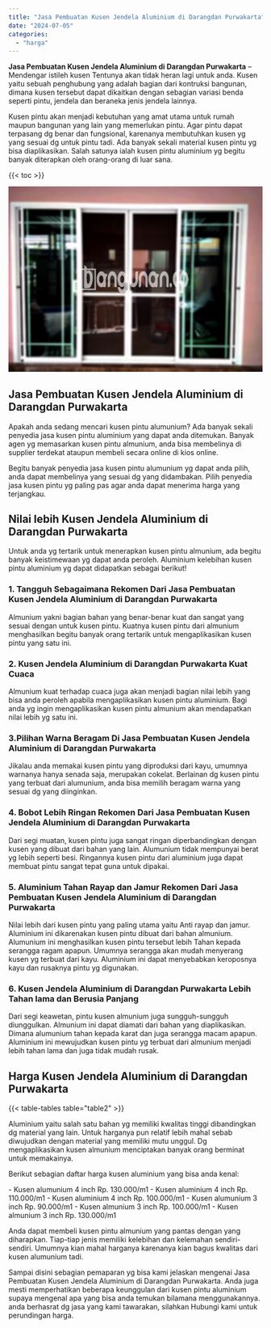 ```yaml
---
title: "Jasa Pembuatan Kusen Jendela Aluminium di Darangdan Purwakarta"
date: "2024-07-05"
categories: 
  - "harga"
---
```


**Jasa Pembuatan Kusen Jendela Aluminium di Darangdan Purwakarta** – Mendengar istileh kusen Tentunya akan tidak heran lagi untuk anda. Kusen yaitu sebuah penghubung yang adalah bagian dari kontruksi bangunan, dimana kusen tersebut dapat dikaitkan dengan sebagian variasi benda seperti pintu, jendela dan beraneka jenis jendela lainnya.

Kusen pintu akan menjadi kebutuhan yang amat utama untuk rumah maupun bangunan yang lain yang memerlukan pintu. Agar pintu dapat terpasang dg benar dan fungsional, karenanya membutuhkan kusen yg yang sesuai dg untuk pintu tadi. Ada banyak sekali material kusen pintu yg bisa diaplikasikan. Salah satunya ialah kusen pintu aluminium yg begitu banyak diterapkan oleh orang-orang di luar sana.

{{< toc >}}

![Jasa Pembuatan Kusen Jendela Aluminium di Darangdan Purwakarta](/images/harga-kusen-jendela-alumunium-04.png)

## Jasa Pembuatan Kusen Jendela Aluminium di Darangdan Purwakarta

Apakah anda sedang mencari kusen pintu alumunium? Ada banyak sekali penyedia jasa kusen pintu aluminium yang dapat anda ditemukan. Banyak agen yg memasarkan kusen pintu almunium, anda bisa membelinya di supplier terdekat ataupun membeli secara online di kios online.

Begitu banyak penyedia jasa kusen pintu alumunium yg dapat anda pilih, anda dapat membelinya yang sesuai dg yang didambakan. Pilih penyedia jasa kusen pintu yg paling pas agar anda dapat menerima harga yang terjangkau.

## Nilai lebih Kusen Jendela Aluminium di Darangdan Purwakarta

Untuk anda yg tertarik untuk menerapkan kusen pintu almunium, ada begitu banyak keistimewaan yg dapat anda peroleh. Aluminium kelebihan kusen pintu aluminium yg dapat didapatkan sebagai berikut!

### 1\. Tangguh Sebagaimana Rekomen Dari Jasa Pembuatan Kusen Jendela Aluminium di Darangdan Purwakarta

Almunium yakni bagian bahan yang benar-benar kuat dan sangat yang sesuai dengan untuk kusen pintu. Kuatnya kusen pintu dari almunium menghasilkan begitu banyak orang tertarik untuk mengaplikasikan kusen pintu yang satu ini.

### 2\. Kusen Jendela Aluminium di Darangdan Purwakarta Kuat Cuaca

Almunium kuat terhadap cuaca juga akan menjadi bagian nilai lebih yang bisa anda peroleh apabila mengaplikasikan kusen pintu aluminium. Bagi anda yg ingin mengaplikasikan kusen pintu almunium akan mendapatkan nilai lebih yg satu ini.

### 3.Pilihan Warna Beragam Di Jasa Pembuatan Kusen Jendela Aluminium di Darangdan Purwakarta

Jikalau anda memakai kusen pintu yang diproduksi dari kayu, umumnya warnanya hanya senada saja, merupakan cokelat. Berlainan dg kusen pintu yang terbuat dari alumunium, anda bisa memilih beragam warna yang sesuai dg yang diinginkan.

### 4\. Bobot Lebih Ringan Rekomen Dari Jasa Pembuatan Kusen Jendela Aluminium di Darangdan Purwakarta

Dari segi muatan, kusen pintu juga sangat ringan diperbandingkan dengan kusen yang dibuat dari bahan yang lain. Alumunium tidak mempunyai berat yg lebih seperti besi. Ringannya kusen pintu dari aluminium juga dapat membuat pintu sangat tepat guna untuk dipakai.

### 5\. Aluminium Tahan Rayap dan Jamur Rekomen Dari Jasa Pembuatan Kusen Jendela Aluminium di Darangdan Purwakarta

Nilai lebih dari kusen pintu yang paling utama yaitu Anti rayap dan jamur. Aluminium ini dikarenakan kusen pintu dibuat dari bahan almunium. Alumunium ini menghasilkan kusen pintu tersebut lebih Tahan kepada serangga ragam apapun. Umumnya serangga akan mudah menyerang kusen yg terbuat dari kayu. Aluminium ini dapat menyebabkan keroposnya kayu dan rusaknya pintu yg digunakan.

### 6\. Kusen Jendela Aluminium di Darangdan Purwakarta Lebih Tahan lama dan Berusia Panjang

Dari segi keawetan, pintu kusen almunium juga sungguh-sungguh diunggulkan. Almunium ini dapat diamati dari bahan yang diaplikasikan. Dimana alumunium tahan kepada karat dan juga serangga macam apapun. Aluminium ini mewujudkan kusen pintu yg terbuat dari almunium menjadi lebih tahan lama dan juga tidak mudah rusak.

## Harga Kusen Jendela Aluminium di Darangdan Purwakarta

{{< table-tables table="table2" >}}

Aluminium yaitu salah satu bahan yg memiliki kwalitas tinggi dibandingkan dg material yang lain. Untuk harganya pun relatif lebih mahal sebab diwujudkan dengan material yang memiliki mutu unggul. Dg mengaplikasikan kusen almunium menciptakan banyak orang berminat untuk memakainya.

Berikut sebagian daftar harga kusen aluminium yang bisa anda kenal:

\- Kusen alumunium 4 inch Rp. 130.000/m1 - Kusen aluminium 4 inch Rp. 110.000/m1 - Kusen aluminium 4 inch Rp. 100.000/m1 - Kusen alumunium 3 inch Rp. 90.000/m1 - Kusen almunium 3 inch Rp. 100.000/m1 - Kusen almunium 3 inch Rp. 130.000/m1

Anda dapat membeli kusen pintu almunium yang pantas dengan yang diharapkan. Tiap-tiap jenis memiliki kelebihan dan kelemahan sendiri-sendiri. Umumnya kian mahal harganya karenanya kian bagus kwalitas dari kusen alumunium tadi.

Sampai disini sebagian pemaparan yg bisa kami jelaskan mengenai Jasa Pembuatan Kusen Jendela Aluminium di Darangdan Purwakarta. Anda juga mesti memperhatikan beberapa keunggulan dari kusen pintu aluminium supaya mengenal apa yang bisa anda temukan bilamana menggunakannya. anda berhasrat dg jasa yang kami tawarakan, silahkan Hubungi kami untuk perundingan harga.
